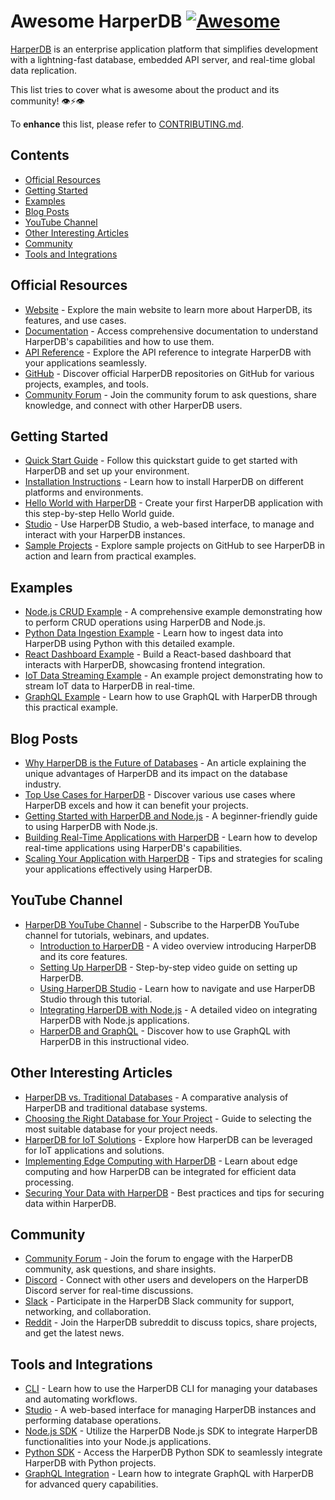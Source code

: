 # Awesome HarperDB [![Awesome](https://awesome.re/badge-flat.svg)](https://awesome.re)

[HarperDB](https://www.harperdb.io/) is an enterprise application platform that simplifies development with a lightning-fast database, embedded API server, and real-time global data replication.

This list tries to cover what is awesome about the product and its community! 👁⚡️👁

To **enhance** this list, please refer to [CONTRIBUTING.md](CONTRIBUTING.md).

## Contents

- [Official Resources](#official-resources)
- [Getting Started](#getting-started)
- [Examples](#examples)
- [Blog Posts](#blog-posts)
- [YouTube Channel](#youtube-channel)
- [Other Interesting Articles](#other-interesting-articles)
- [Community](#community)
- [Tools and Integrations](#tools-and-integrations)

## Official Resources

- [Website](https://www.harperdb.io/) - Explore the main website to learn more about HarperDB, its features, and use cases.
- [Documentation](https://docs.harperdb.io/) - Access comprehensive documentation to understand HarperDB's capabilities and how to use them.
- [API Reference](https://docs.harperdb.io/api/) - Explore the API reference to integrate HarperDB with your applications seamlessly.
- [GitHub](https://github.com/HarperDB) - Discover official HarperDB repositories on GitHub for various projects, examples, and tools.
- [Community Forum](https://community.harperdb.io/) - Join the community forum to ask questions, share knowledge, and connect with other HarperDB users.

## Getting Started

- [Quick Start Guide](https://docs.harperdb.io/docs/quick-start-guide) - Follow this quickstart guide to get started with HarperDB and set up your environment.
- [Installation Instructions](https://docs.harperdb.io/docs/installation) - Learn how to install HarperDB on different platforms and environments.
- [Hello World with HarperDB](https://docs.harperdb.io/docs/hello-world) - Create your first HarperDB application with this step-by-step Hello World guide.
- [Studio](https://studio.harperdb.io/) - Use HarperDB Studio, a web-based interface, to manage and interact with your HarperDB instances.
- [Sample Projects](https://github.com/HarperDB/samples) - Explore sample projects on GitHub to see HarperDB in action and learn from practical examples.

## Examples

- [Node.js CRUD Example](https://github.com/HarperDB/nodejs-crud-example) - A comprehensive example demonstrating how to perform CRUD operations using HarperDB and Node.js.
- [Python Data Ingestion Example](https://github.com/HarperDB/python-data-ingestion-example) - Learn how to ingest data into HarperDB using Python with this detailed example.
- [React Dashboard Example](https://github.com/HarperDB/react-dashboard-example) - Build a React-based dashboard that interacts with HarperDB, showcasing frontend integration.
- [IoT Data Streaming Example](https://github.com/HarperDB/iot-data-streaming-example) - An example project demonstrating how to stream IoT data to HarperDB in real-time.
- [GraphQL Example](https://github.com/HarperDB/graphql-example) - Learn how to use GraphQL with HarperDB through this practical example.

## Blog Posts

- [Why HarperDB is the Future of Databases](https://www.harperdb.io/blog/why-harperdb-is-the-future-of-databases/) - An article explaining the unique advantages of HarperDB and its impact on the database industry.
- [Top Use Cases for HarperDB](https://www.harperdb.io/blog/top-use-cases-for-harperdb/) - Discover various use cases where HarperDB excels and how it can benefit your projects.
- [Getting Started with HarperDB and Node.js](https://www.harperdb.io/blog/getting-started-with-harperdb-and-nodejs/) - A beginner-friendly guide to using HarperDB with Node.js.
- [Building Real-Time Applications with HarperDB](https://www.harperdb.io/blog/building-real-time-applications-with-harperdb/) - Learn how to develop real-time applications using HarperDB's capabilities.
- [Scaling Your Application with HarperDB](https://www.harperdb.io/blog/scaling-your-application-with-harperdb/) - Tips and strategies for scaling your applications effectively using HarperDB.

## YouTube Channel

- [HarperDB YouTube Channel](https://www.youtube.com/channel/UCk9eWx1jvr18UOAlCqRmPUA) - Subscribe to the HarperDB YouTube channel for tutorials, webinars, and updates.
  - [Introduction to HarperDB](https://www.youtube.com/watch?v=abcdefg) - A video overview introducing HarperDB and its core features.
  - [Setting Up HarperDB](https://www.youtube.com/watch?v=hijklmn) - Step-by-step video guide on setting up HarperDB.
  - [Using HarperDB Studio](https://www.youtube.com/watch?v=opqrstu) - Learn how to navigate and use HarperDB Studio through this tutorial.
  - [Integrating HarperDB with Node.js](https://www.youtube.com/watch?v=vwxyzab) - A detailed video on integrating HarperDB with Node.js applications.
  - [HarperDB and GraphQL](https://www.youtube.com/watch?v=cdefghi) - Discover how to use GraphQL with HarperDB in this instructional video.

## Other Interesting Articles

- [HarperDB vs. Traditional Databases](https://www.harperdb.io/blog/harperdb-vs-traditional-databases/) - A comparative analysis of HarperDB and traditional database systems.
- [Choosing the Right Database for Your Project](https://www.harperdb.io/blog/choosing-the-right-database-for-your-project/) - Guide to selecting the most suitable database for your project needs.
- [HarperDB for IoT Solutions](https://www.harperdb.io/blog/harperdb-for-iot-solutions/) - Explore how HarperDB can be leveraged for IoT applications and solutions.
- [Implementing Edge Computing with HarperDB](https://www.harperdb.io/blog/implementing-edge-computing-with-harperdb/) - Learn about edge computing and how HarperDB can be integrated for efficient data processing.
- [Securing Your Data with HarperDB](https://www.harperdb.io/blog/securing-your-data-with-harperdb/) - Best practices and tips for securing data within HarperDB.

## Community

- [Community Forum](https://community.harperdb.io/) - Join the forum to engage with the HarperDB community, ask questions, and share insights.
- [Discord](https://discord.gg/harperdb) - Connect with other users and developers on the HarperDB Discord server for real-time discussions.
- [Slack](https://harperdb.slack.com/) - Participate in the HarperDB Slack community for support, networking, and collaboration.
- [Reddit](https://www.reddit.com/r/HarperDB/) - Join the HarperDB subreddit to discuss topics, share projects, and get the latest news.

## Tools and Integrations

- [CLI](https://github.com/HarperDB/harperdb-cli) - Learn how to use the HarperDB CLI for managing your databases and automating workflows.
- [Studio](https://studio.harperdb.io/) - A web-based interface for managing HarperDB instances and performing database operations.
- [Node.js SDK](https://github.com/HarperDB/nodejs-sdk) - Utilize the HarperDB Node.js SDK to integrate HarperDB functionalities into your Node.js applications.
- [Python SDK](https://github.com/HarperDB/python-sdk) - Access the HarperDB Python SDK to seamlessly integrate HarperDB with Python projects.
- [GraphQL Integration](https://github.com/HarperDB/graphql-integration) - Learn how to integrate GraphQL with HarperDB for advanced query capabilities.



